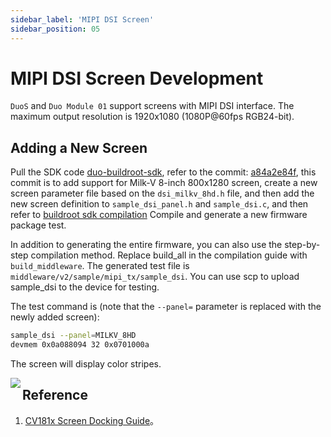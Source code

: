 ```yaml
---
sidebar_label: 'MIPI DSI Screen'
sidebar_position: 05
---
```


# MIPI DSI Screen Development

`DuoS` and `Duo Module 01` support screens with MIPI DSI interface. The maximum output resolution is 1920x1080 (1080P@60fps RGB24-bit).

## Adding a New Screen

Pull the SDK code [duo-buildroot-sdk](https://github.com/milkv-duo/duo-buildroot-sdk), refer to the commit: [a84a2e84f](https://github.com/milkv-duo/duo-buildroot-sdk/commit/a84a2e84fb2bf2e0e50c1d398e23379ac0700e43), this commit is to add support for Milk-V 8-inch 800x1280 screen, create a new screen parameter file based on the `dsi_milkv_8hd.h` file, and then add the new screen definition to `sample_dsi_panel.h` and `sample_dsi.c`, and then refer to [buildroot sdk compilation](https://milkv.io/docs/duo/getting-started/buildroot-sdk) Compile and generate a new firmware package test.

In addition to generating the entire firmware, you can also use the step-by-step compilation method. Replace build_all in the compilation guide with `build_middleware`. The generated test file is `middleware/v2/sample/mipi_tx/sample_dsi`. You can use scp to upload sample_dsi to the device for testing.

The test command is (note that the `--panel=` parameter is replaced with the newly added screen):
```bash
sample_dsi --panel=MILKV_8HD
devmem 0x0a088094 32 0x0701000a
```
The screen will display color stripes.

<Image src='/docs/duo/duos/duos-mipi-dsi-8hd.webp' maxWidth='100%' align='left' />

## Reference

1. [CV181x Screen Docking Guide](https://doc.sophgo.com/cvitek-develop-docs/master/docs_latest_release/CV180x_CV181x/en/01.software/MPI/Screen_Docking_Guide/build/html/index.html)。
